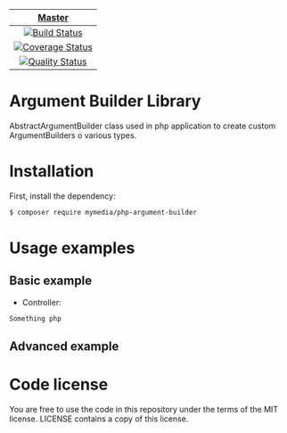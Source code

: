 | [Master][Master] |
|:----------------:|
| [![Build Status][Master image]][Master] |
| [![Coverage Status][Master coverage image]][Master coverage] |
| [![Quality Status][Master quality image]][Master quality] |

[Master]: https://travis-ci.org/MyMedia/php-argument-builder
[Master image]: https://travis-ci.org/MyMedia/php-argument-builder.svg?branch=master
[Master coverage]: https://scrutinizer-ci.com/g/MyMedia/php-argument-builder/?branch=master
[Master coverage image]: https://scrutinizer-ci.com/g/MyMedia/php-argument-builder/badges/coverage.png?b=master
[Master quality]: https://scrutinizer-ci.com/g/MyMedia/php-argument-builder/?branch=master
[Master quality image]: https://scrutinizer-ci.com/g/MyMedia/php-argument-builder/badges/quality-score.png?b=master

Argument Builder Library
===================

AbstractArgumentBuilder class used in php application to create custom ArgumentBuilders o various types.

# Installation

First, install the dependency:

```bash
$ composer require mymedia/php-argument-builder
```

# Usage examples

## Basic example

* Controller:

```php
Something php
```

## Advanced example

# Code license

You are free to use the code in this repository under the terms of the MIT license. LICENSE contains a copy of this license.